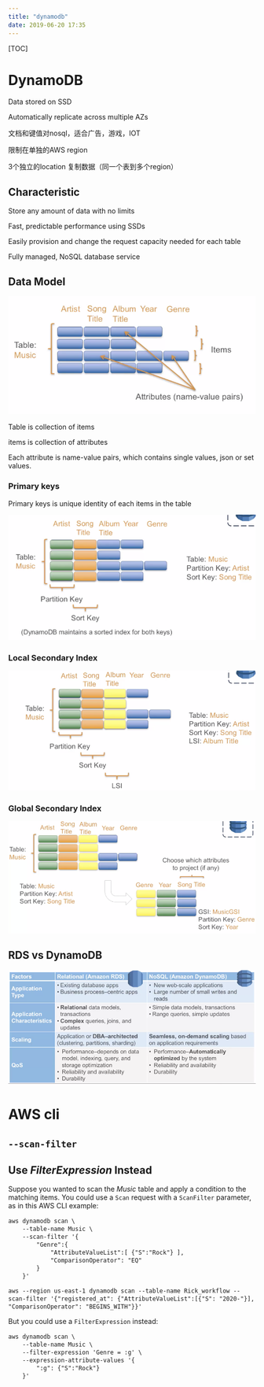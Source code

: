 ```yaml
---
title: "dynamodb"
date: 2019-06-20 17:35
---
```

[TOC]

# DynamoDB

Data stored on SSD

Automatically replicate across multiple AZs



文档和键值对nosql，适合广告，游戏，IOT



限制在单独的AWS region

3个独立的location 复制数据（同一个表到多个region）



## Characteristic

Store any amount of data with no limits

Fast, predictable performance using SSDs

Easily provision and change the request capacity needed for each table

Fully managed, NoSQL database service



## Data Model

![img](dynamodb.assets/mLOVXZ.jpg)



Table is collection of items

items is collection of attributes

Each attribute is name-value pairs, which contains single values, json or set values.



### Primary keys

Primary keys is unique identity of each items in the table

![img](dynamodb.assets/M1ISyA.jpg)



### Local Secondary Index

![img](dynamodb.assets/R30Mm1.jpg)



### Global Secondary Index

![img](dynamodb.assets/xkaIhq.jpg)





## RDS vs DynamoDB

![img](dynamodb.assets/2apWHm.jpg)





# AWS cli



## `--scan-filter`

## Use *FilterExpression* Instead

Suppose you wanted to scan the *Music* table and apply a condition to the matching items. You could use a `Scan` request with a `ScanFilter` parameter, as in this AWS CLI example:

```
aws dynamodb scan \
    --table-name Music \
    --scan-filter '{
        "Genre":{
            "AttributeValueList":[ {"S":"Rock"} ],
            "ComparisonOperator": "EQ"
        }
    }'
```

```
aws --region us-east-1 dynamodb scan --table-name Rick_workflow --scan-filter '{"registered_at": {"AttributeValueList":[{"S": "2020-"}], "ComparisonOperator": "BEGINS_WITH"}}'
```



But you could use a `FilterExpression` instead:

```
aws dynamodb scan \
    --table-name Music \
    --filter-expression 'Genre = :g' \
    --expression-attribute-values '{
        ":g": {"S":"Rock"} 
    }'
```







